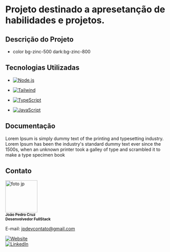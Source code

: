 # Projeto destinado a apresetanção de habilidades e projetos.

## Descrição do Projeto
- color bg-zinc-500 dark:bg-zinc-800

## Tecnologias Utilizadas

- [![Node.js](https://img.shields.io/badge/Node.js-43853D?style=for-the-badge&logo=node.js&logoColor=white)](https://nodejs.org/en)

- [![Tailwind](https://img.shields.io/badge/Tailwind_CSS-38B2AC?style=for-the-badge&logo=tailwind-css&logoColor=white)](https://tailwindcss.com/)
- [![TypeScript](https://img.shields.io/badge/TypeScript-007ACC?style=for-the-badge&logo=typescript&logoColor=white)](https://www.typescriptlang.org/docs/handbook/typescript-from-scratch.html)
- [![JavaScript](https://img.shields.io/badge/JavaScript-F7DF1E?style=for-the-badge&logo=javascript&logoColor=black)](https://developer.mozilla.org/pt-BR/docs/Web/JavaScript)

## Documentação

Lorem Ipsum is simply dummy text of the printing and typesetting industry. Lorem Ipsum has been the industry's standard dummy text ever since the 1500s, when an unknown printer took a galley of type and scrambled it to make a type specimen book

## Contato


<p>
    <img src="public/perfil-2.jpg" width="100px;" alt="foto jp"/><br>
      <sub>
        <b>João Pedro Cruz</b>
        </br>
        <b>Desenvolvedor FullStack</b> 
      </sub>
</p>

E-mail: jpdevcontato@gmail.com
<br/>

[![Website](https://img.shields.io/badge/Website-4285F4?style=for-the-badge&logo=google-chrome&logoColor=white)](----/) <br/>
[![LinkedIn](https://img.shields.io/badge/LinkedIn-0077B5?style=for-the-badge&logo=linkedin&logoColor=white)](https://www.linkedin.com/in/jo%C3%A3o-pedro-73b411220/) <br/>

